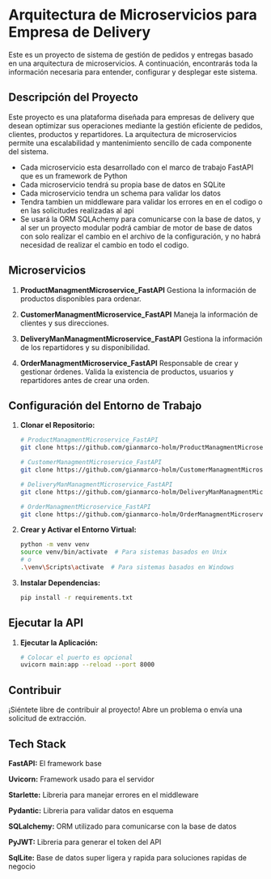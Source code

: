 # Arquitectura de Microservicios para Empresa de Delivery

Este es un proyecto de sistema de gestión de pedidos y entregas basado en una arquitectura de microservicios. A continuación, encontrarás toda la información necesaria para entender, configurar y desplegar este sistema.

## Descripción del Proyecto
Este proyecto es una plataforma diseñada para empresas de delivery que desean optimizar sus operaciones mediante la gestión eficiente de pedidos, clientes, productos y repartidores. La arquitectura de microservicios permite una escalabilidad y mantenimiento sencillo de cada componente del sistema.

- Cada microservicio esta desarrollado con el marco de trabajo FastAPI que es un framework de Python
- Cada microservicio tendrá su propia base de datos en SQLite
- Cada microservicio tendra un schema para validar los datos
- Tendra tambien un middleware para validar los errores en en el codigo o en las solicitudes realizadas al api
- Se usará la ORM SQLAchemy para comunicarse con la base de datos, y al ser un proyecto modular podrá cambiar de motor de base de datos con solo realizar el cambio en el archivo de la configuración, y no habrá necesidad de realizar el cambio en todo el codigo.

## Microservicios

1. **ProductManagmentMicroservice_FastAPI**
Gestiona la información de productos disponibles para ordenar.

2. **CustomerManagmentMicroservice_FastAPI**
Maneja la información de clientes y sus direcciones.

3. **DeliveryManManagmentMicroservice_FastAPI**
Gestiona la información de los repartidores y su disponibilidad.

4. **OrderManagmentMicroservice_FastAPI**
Responsable de crear y gestionar órdenes. Valida la existencia de productos, usuarios y repartidores antes de crear una orden.

## Configuración del Entorno de Trabajo

1. **Clonar el Repositorio:**
    ```bash
   # ProductManagmentMicroservice_FastAPI
   git clone https://github.com/gianmarco-holm/ProductManagmentMicroservice_FastAPI.git
    
   # CustomerManagmentMicroservice_FastAPI
   git clone https://github.com/gianmarco-holm/CustomerManagmentMicroservice_FastAPI.git
   
   # DeliveryManManagmentMicroservice_FastAPI
   git clone https://github.com/gianmarco-holm/DeliveryManManagmentMicroservice_FastAPI.git
    
   # OrderManagmentMicroservice_FastAPI
    git clone https://github.com/gianmarco-holm/OrderManagmentMicroservice_FastAPI.git
    ```

2. **Crear y Activar el Entorno Virtual:**
    ```bash
    python -m venv venv
    source venv/bin/activate  # Para sistemas basados en Unix
    # o
    .\venv\Scripts\activate  # Para sistemas basados en Windows
    ```

3. **Instalar Dependencias:**
    ```bash
    pip install -r requirements.txt
    ```

## Ejecutar la API

1. **Ejecutar la Aplicación:**
    ```bash
    # Colocar el puerto es opcional
    uvicorn main:app --reload --port 8000
    ```

## Contribuir
¡Siéntete libre de contribuir al proyecto! Abre un problema o envía una solicitud de extracción.


## Tech Stack

**FastAPI:** El framework base

**Uvicorn:** Framework usado para el servidor

**Starlette:** Libreria para manejar errores en el middleware

**Pydantic:** Libreria para validar datos en esquema

**SQLalchemy:** ORM utilizado para comunicarse con la base de datos

**PyJWT:** Libreria para generar el token del API

**SqlLite:** Base de datos super ligera y rapida para soluciones rapidas de negocio


